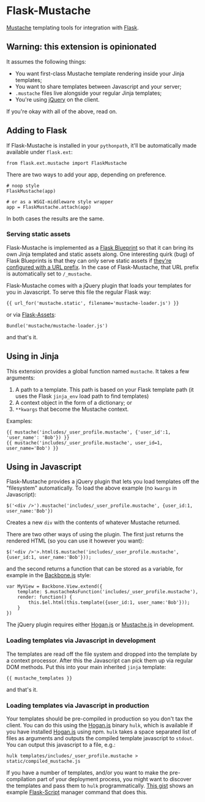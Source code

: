 # Flask-Mustache #

[Mustache](http://mustache.github.com/) templating tools for
integration with [Flask](http://flask.pocoo.org).

## Warning: this extension is opinionated ##

It assumes the following things:

* You want first-class Mustache template rendering inside your Jinja
  templates;
* You want to share templates between Javascript and your server;
* `.mustache` files live alongside your regular Jinja templates;
* You're using [jQuery](http://jquery.com) on the client.

If you're okay with all of the above, read on.

## Adding to Flask ##

If Flask-Mustache is installed in your `pythonpath`, it'll be
automatically made available under `flask.ext`:

    from flask.ext.mustache import FlaskMustache

There are two ways to add your app, depending on preference.

    # noop style
    FlaskMustache(app)

    # or as a WSGI-middleware style wrapper
    app = FlaskMustache.attach(app)

In both cases the results are the same.

### Serving static assets ###

Flask-Mustache is implemented as a
[Flask Blueprint](http://flask.pocoo.org/docs/blueprints/) so that it
can bring its own Jinja templated and static assets along. One
interesting quirk (bug) of Flask Blueprints is that they can only
serve static assets if
[they're configured with a URL prefix](https://github.com/mitsuhiko/flask/issues/348).
In the case of Flask-Mustache, that URL prefix is automatically set to
`/_mustache`.

Flask-Mustache comes with a jQuery plugin that loads your templates
for you in Javascript. To serve this file the regular Flask way:

    {{ url_for('mustache.static', filename='mustache-loader.js') }}

or via [Flask-Assets](http://flask-assets.readthedocs.org/en/latest/index.html):

    Bundle('mustache/mustache-loader.js')

and that's it.

## Using in Jinja ##

This extension provides a global function named `mustache`. It takes a
few arguments:

1. A path to a template. This path is based on your Flask template
   path (it uses the Flask `jinja_env` load path to find templates)
2. A context object in the form of a dictionary; or
3. `**kwargs` that become the Mustache context.

Examples:

    {{ mustache('includes/_user_profile.mustache', {'user_id':1, 'user_name': 'Bob'}) }}
    {{ mustache('includes/_user_profile.mustache', user_id=1, user_name='Bob') }}

## Using in Javascript ##

Flask-Mustache provides a jQuery plugin that lets you load templates
off the "filesystem" automatically. To load the above example (no `kwargs`
in Javascript):

    $('<div />').mustache('includes/_user_profile.mustache', {user_id:1, user_name:'Bob'})

Creates a new `div` with the contents of whatever Mustache returned.

There are two other ways of using the plugin. The first just returns
the rendered HTML (so you can use it however you want):

    $('<div />'>.html($.mustache('includes/_user_profile.mustache', {user_id:1, user_name:'Bob'}));

and the second returns a function that can be stored as a variable,
for example in the
[Backbone.js](http://documentcloud.github.com/backbone/) style:

    var MyView = Backbone.View.extend({
        template: $.mustacheAsFunction('includes/_user_profile.mustache'),
        render: function() {
            this.$el.html(this.template({user_id:1, user_name:'Bob'}));
        }
    })

The jQuery plugin requires either
[Hogan.js][hoganjs] or
[Mustache.js](https://github.com/janl/mustache.js) in development.

### Loading templates via Javascript in development ###

The templates are read off the file system and dropped into the
template by a context processor. After this the Javascript can pick
them up via regular DOM methods. Put this into your main inherited
`jinja` template:

    {{ mustache_templates }}

and that's it.

### Loading templates via Javascript in production ###

Your templates should be pre-compiled in production so you don't tax
the client. You can do this using the [Hogan.js][hoganjs] binary `hulk`,
which is available if you have installed [Hogan.js][hoganjs] using npm.
`hulk` takes a space separated list of files as arguments and outputs
the compiled template javascript to `stdout`. You can output this
javascript to a file, e.g.:

    hulk templates/includes/_user_profile.mustache > static/compiled_mustache.js

If you have a number of templates, and/or you want to make the
pre-compilation part of your deployment process, you might want to
discover the templates and pass them to `hulk` programmatically.
[This gist](https://gist.github.com/2693186) shows an example
[Flask-Script](https://github.com/rduplain/flask-script/) manager
command that does this.

[hoganjs]:https://github.com/twitter/hogan.js